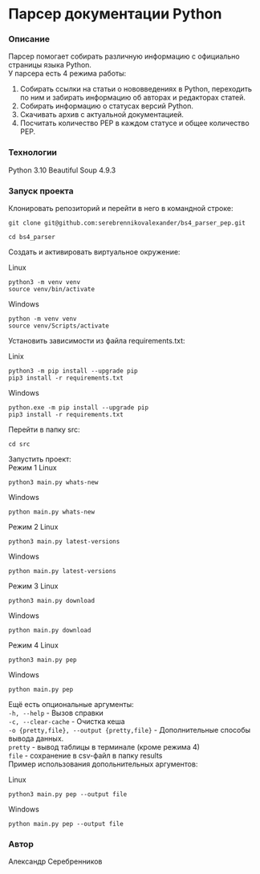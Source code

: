 # Парсер документации Python
### Описание
Парсер помогает собирать различную информацию с официально страницы языка Python.\
У парсера есть 4 режима работы:
1. Собирать ссылки на статьи о нововведениях в Python, переходить по ним и забирать информацию об авторах и редакторах статей.
2. Собирать информацию о статусах версий Python.
3. Скачивать архив с актуальной документацией.
4. Посчитать количество PEP в каждом статусе и общее количество PEP.
### Технологии
Python 3.10
Beautiful Soup 4.9.3
### Запуск проекта
Клонировать репозиторий и перейти в него в командной строке:

```
git clone git@github.com:serebrennikovalexander/bs4_parser_pep.git
```

```
cd bs4_parser
```

Cоздать и активировать виртуальное окружение:

Linux
```
python3 -m venv venv
source venv/bin/activate
```
Windows
```
python -m venv venv
source venv/Scripts/activate
```

Установить зависимости из файла requirements.txt:

Linix
```
python3 -m pip install --upgrade pip
pip3 install -r requirements.txt
```
Windows
```
python.exe -m pip install --upgrade pip
pip3 install -r requirements.txt
```

Перейти в папку src:

```
cd src
```

Запустить проект:\
Режим 1
Linux
```
python3 main.py whats-new
```
Windows
```
python main.py whats-new
```
Режим 2
Linux
```
python3 main.py latest-versions
```
Windows
```
python main.py latest-versions
```
Режим 3
Linux
```
python3 main.py download
```
Windows
```
python main.py download
```
Режим 4
Linux
```
python3 main.py pep
```
Windows
```
python main.py pep
```
Ещё есть опциональные аргументы:\
```-h, --help``` - Вызов справки\
```-c, --clear-cache``` - Очистка кеша\
```-o {pretty,file}, --output {pretty,file}``` - Дополнительные способы вывода данных.\
```pretty``` - вывод таблицы в терминале (кроме режима 4)\
```file``` - сохранение в csv-файл в папку results\
Пример использования допольнительных аргументов:

Linux
```
python3 main.py pep --output file
```
Windows
```
python main.py pep --output file
```
### Автор
Александр Серебренников
